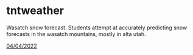 # tntweather
Wasatch snow forecast. Students attempt at accurately predicting snow forecasts in the wasatch mountains, mostly in alta utah. 

[04/04/2022](https://github.com/tripptermini/tntweather/blob/49391404465131f47c7bfc76c099324f16d3a2b2/04-04-2022)
